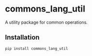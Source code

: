 # commons_lang_util

A utility package for common operations.

## Installation
```
pip install commons_lang_util
```




